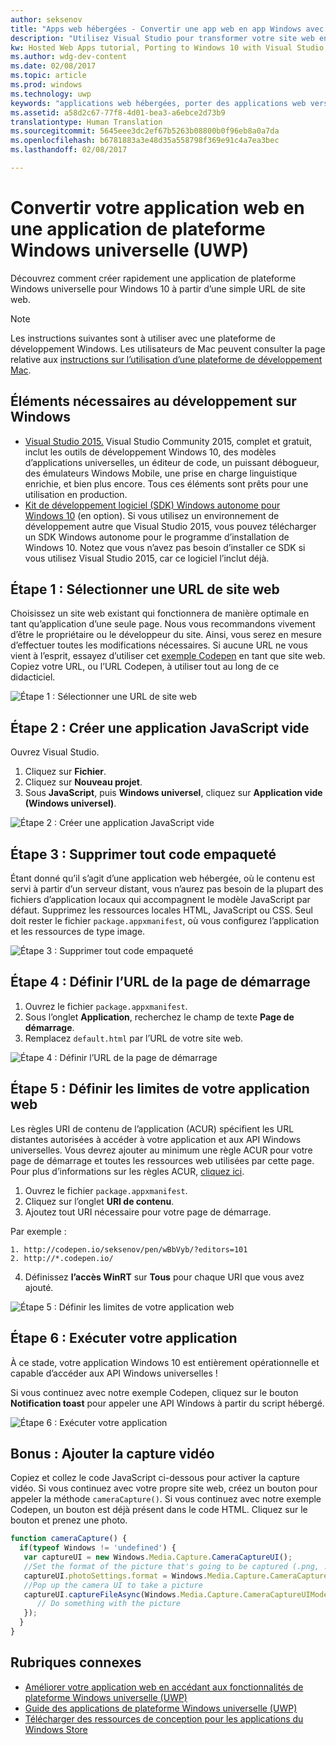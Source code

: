 ```yaml
---
author: seksenov
title: "Apps web hébergées - Convertir une app web en app Windows avec Visual Studio"
description: "Utilisez Visual Studio pour transformer votre site web en application de plateforme Windows universelle (UWP) pour Windows 10."
kw: Hosted Web Apps tutorial, Porting to Windows 10 with Visual Studio, How to convert website to Windows, How to add website to Windows Store, Packaging web application for Microsoft Store, Test Windows 10 native features and runtime APIs with CodePen, How to use Windows Cortana Live Tiles Built-in Camera on my Website with remote JavaScript
ms.author: wdg-dev-content
ms.date: 02/08/2017
ms.topic: article
ms.prod: windows
ms.technology: uwp
keywords: "applications web hébergées, porter des applications web vers Windows 10, convertir un site web vers Windows, empaquetage d’applications web pour le Windows Store"
ms.assetid: a58d2c67-77f8-4d01-bea3-a6ebce2d73b9
translationtype: Human Translation
ms.sourcegitcommit: 5645eee3dc2ef67b5263b08800b0f96eb8a0a7da
ms.openlocfilehash: b6781883a3e48d35a558798f369e91c4a7ea3bec
ms.lasthandoff: 02/08/2017

---
```


# <a name="convert-your-web-application-to-a-universal-windows-platform-uwp-app"></a>Convertir votre application web en une application de plateforme Windows universelle (UWP)

Découvrez comment créer rapidement une application de plateforme Windows universelle pour Windows 10 à partir d’une simple URL de site web. 

> [!NOTE]
> Les instructions suivantes sont à utiliser avec une plateforme de développement Windows. Les utilisateurs de Mac peuvent consulter la page relative aux [instructions sur l’utilisation d’une plateforme de développement Mac](./hwa-create-mac.md).

## <a name="what-you-need-to-develop-on-windows"></a>Éléments nécessaires au développement sur Windows

- [Visual Studio 2015.](https://www.visualstudio.com/) Visual Studio Community 2015, complet et gratuit, inclut les outils de développement Windows 10, des modèles d’applications universelles, un éditeur de code, un puissant débogueur, des émulateurs Windows Mobile, une prise en charge linguistique enrichie, et bien plus encore. Tous ces éléments sont prêts pour une utilisation en production.
- [Kit de développement logiciel (SDK) Windows autonome pour Windows 10](https://dev.windows.com/downloads/windows-10-sdk) (en option). Si vous utilisez un environnement de développement autre que Visual Studio 2015, vous pouvez télécharger un SDK Windows autonome pour le programme d’installation de Windows 10. Notez que vous n’avez pas besoin d’installer ce SDK si vous utilisez Visual Studio 2015, car ce logiciel l’inclut déjà.

## <a name="step-1-pick-a-website-url"></a>Étape 1 : Sélectionner une URL de site web
Choisissez un site web existant qui fonctionnera de manière optimale en tant qu’application d’une seule page. Nous vous recommandons vivement d’être le propriétaire ou le développeur du site. Ainsi, vous serez en mesure d’effectuer toutes les modifications nécessaires. Si aucune URL ne vous vient à l’esprit, essayez d’utiliser cet [exemple Codepen](http://codepen.io/seksenov/pen/wBbVyb/?editors=101) en tant que site web. Copiez votre URL, ou l’URL Codepen, à utiliser tout au long de ce didacticiel. 

![Étape 1 : Sélectionner une URL de site web](images/hwa-to-uwp/windows_step1.png)

## <a name="step-2-create-a-blank-javascript-app"></a>Étape 2 : Créer une application JavaScript vide

Ouvrez Visual Studio.
1. Cliquez sur **Fichier**.
2. Cliquez sur **Nouveau projet**.
3. Sous **JavaScript**, puis **Windows universel**, cliquez sur **Application vide (Windows universel)**.

![Étape 2 : Créer une application JavaScript vide](images/hwa-to-uwp/windows_step2.png)

## <a name="step-3-delete-any-packaged-code"></a>Étape 3 : Supprimer tout code empaqueté

Étant donné qu’il s’agit d’une application web hébergée, où le contenu est servi à partir d’un serveur distant, vous n’aurez pas besoin de la plupart des fichiers d’application locaux qui accompagnent le modèle JavaScript par défaut. Supprimez les ressources locales HTML, JavaScript ou CSS. Seul doit rester le fichier `package.appxmanifest`, où vous configurez l’application et les ressources de type image.

![Étape 3 : Supprimer tout code empaqueté](images/hwa-to-uwp/windows_step3.png)

## <a name="step-4-set-the-start-page-url"></a>Étape 4 : Définir l’URL de la page de démarrage

1. Ouvrez le fichier `package.appxmanifest`.
2. Sous l’onglet **Application**, recherchez le champ de texte **Page de démarrage**.
3. Remplacez `default.html` par l’URL de votre site web.

![Étape 4 : Définir l’URL de la page de démarrage](images/hwa-to-uwp/windows_step4.png)

## <a name="step-5-define-the-boundaries-of-your-web-app"></a>Étape 5 : Définir les limites de votre application web

Les règles URI de contenu de l’application (ACUR) spécifient les URL distantes autorisées à accéder à votre application et aux API Windows universelles. Vous devrez ajouter au minimum une règle ACUR pour votre page de démarrage et toutes les ressources web utilisées par cette page. Pour plus d’informations sur les règles ACUR, [cliquez ici](./hwa-access-features.md).
1. Ouvrez le fichier `package.appxmanifest`.
2. Cliquez sur l’onglet **URI de contenu**.
3. Ajoutez tout URI nécessaire pour votre page de démarrage.

Par exemple :
```
1. http://codepen.io/seksenov/pen/wBbVyb/?editors=101
2. http://*.codepen.io/
```
4. Définissez **l’accès WinRT** sur **Tous** pour chaque URI que vous avez ajouté.

![Étape 5 : Définir les limites de votre application web](images/hwa-to-uwp/windows_step5.png)

## <a name="step-6-run-your-app"></a>Étape 6 : Exécuter votre application

À ce stade, votre application Windows 10 est entièrement opérationnelle et capable d’accéder aux API Windows universelles !

Si vous continuez avec notre exemple Codepen, cliquez sur le bouton **Notification toast** pour appeler une API Windows à partir du script hébergé.

![Étape 6 : Exécuter votre application](images/hwa-to-uwp/windows_step6.png)

## <a name="bonus-add-camera-capture"></a>Bonus : Ajouter la capture vidéo

Copiez et collez le code JavaScript ci-dessous pour activer la capture vidéo. Si vous continuez avec votre propre site web, créez un bouton pour appeler la méthode `cameraCapture()`. Si vous continuez avec notre exemple Codepen, un bouton est déjà présent dans le code HTML. Cliquez sur le bouton et prenez une photo.

```JavaScript
function cameraCapture() {
  if(typeof Windows != 'undefined') {
   var captureUI = new Windows.Media.Capture.CameraCaptureUI();
   //Set the format of the picture that's going to be captured (.png, .jpg, ...)
   captureUI.photoSettings.format = Windows.Media.Capture.CameraCaptureUIPhotoFormat.png;
   //Pop up the camera UI to take a picture
   captureUI.captureFileAsync(Windows.Media.Capture.CameraCaptureUIMode.photo).then(function (capturedItem) {
      // Do something with the picture
   });
  }
}
```

## <a name="related-topics"></a>Rubriques connexes

- [Améliorer votre application web en accédant aux fonctionnalités de plateforme Windows universelle (UWP)](hwa-access-features.md)
- [Guide des applications de plateforme Windows universelle (UWP)](http://go.microsoft.com/fwlink/p/?LinkID=397871)
- [Télécharger des ressources de conception pour les applications du Windows Store](https://msdn.microsoft.com/library/windows/apps/xaml/bg125377.aspx)

